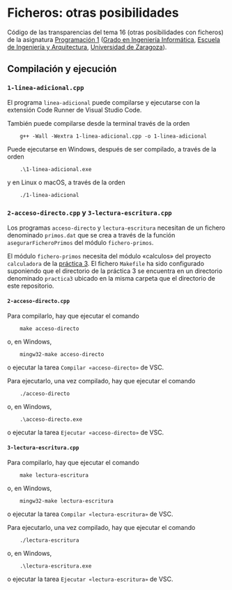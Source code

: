 # Ficheros: otras posibilidades

Código de las transparencias del tema 16 (otras posibilidades con ficheros) de la asignatura [Programación 1](https://github.com/prog1-eina) ([Grado en Ingeniería Informática](https://webdiis.unizar.es/~silarri/coordinadorGrado/), [Escuela de Ingeniería y Arquitectura](https://eina.unizar.es/), [Universidad de Zaragoza](https://www.unizar.es/)).

## Compilación y ejecución

### ``1-linea-adicional.cpp``

El programa ``linea-adicional`` puede compilarse y ejecutarse con la extensión Code Runner de Visual Studio Code.

También puede compilarse desde la terminal través de la orden

```shell
    g++ -Wall -Wextra 1-linea-adicional.cpp -o 1-linea-adicional
```

Puede ejecutarse en Windows, después de ser compilado, a través de la orden

```shell
    .\1-linea-adicional.exe
```

y en Linux o macOS, a través de la orden

```shell
    ./1-linea-adicional
```

### ``2-acceso-directo.cpp`` y ``3-lectura-escritura.cpp``

Los programas `acceso-directo` y `lectura-escritura` necesitan de un fichero denominado `primos.dat` que se crea a través de la función ``asegurarFicheroPrimos`` del módulo `fichero-primos`.

El módulo `fichero-primos` necesita del módulo «calculos» del proyecto `calculadora` de la [práctica 3](https://github.com/prog1-eina/practica3). El fichero ``Makefile`` ha sido configurado suponiendo que el directorio de la práctica 3 se encuentra en un directorio denominado `practica3` ubicado en la misma carpeta que el directorio de este repositorio.

#### ``2-acceso-directo.cpp``

Para compilarlo, hay que ejecutar el comando

```shell
    make acceso-directo
```

o, en Windows,

```shell
    mingw32-make acceso-directo
```

o ejecutar la tarea ``Compilar «acceso-directo»`` de VSC.
 
Para ejecutarlo, una vez compilado, hay que ejecutar el comando

```shell
    ./acceso-directo
```

o, en Windows,

```shell
    .\acceso-directo.exe
```

o ejecutar la tarea ``Ejecutar «acceso-directo»`` de VSC.

#### ``3-lectura-escritura.cpp``

Para compilarlo, hay que ejecutar el comando

```shell
    make lectura-escritura
```

o, en Windows,

```shell
    mingw32-make lectura-escritura
```

o ejecutar la tarea ``Compilar «lectura-escritura»`` de VSC.

Para ejecutarlo, una vez compilado, hay que ejecutar el comando

```shell
    ./lectura-escritura
```

o, en Windows,

```shell
    .\lectura-escritura.exe
```

o ejecutar la tarea ``Ejecutar «lectura-escritura»`` de VSC.
